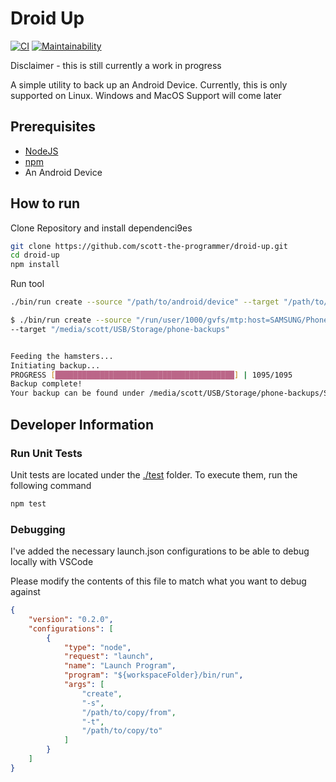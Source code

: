 # Droid Up

[![CI](https://github.com/scott-the-programmer/droid-up/workflows/CI/badge.svg)](https://github.com/scott-the-programmer/droid-up/actions)
[![Maintainability](https://api.codeclimate.com/v1/badges/ef0daf22a7e958c82ba6/maintainability)](https://codeclimate.com/github/scott-the-programmer/droid-up/maintainability)

Disclaimer - this is still currently a work in progress

A simple utility to back up an Android Device. Currently, this is only supported on Linux. Windows and MacOS Support will come later


## Prerequisites

* [NodeJS](https://nodejs.org/en/download/)
* [npm](https://www.npmjs.com/get-npm)
* An Android Device


## How to run

Clone Repository and install dependenci9es

```bash
git clone https://github.com/scott-the-programmer/droid-up.git   
cd droid-up
npm install
```

Run tool

```bash
./bin/run create --source "/path/to/android/device" --target "/path/to/save/backup/to"
```

```bash
$ ./bin/run create --source "/run/user/1000/gvfs/mtp:host=SAMSUNG/Phone/DCIM/Camera" \
--target "/media/scott/USB/Storage/phone-backups"


Feeding the hamsters...
Initiating backup...
PROGRESS [████████████████████████████████████████] | 1095/1095
Backup complete!
Your backup can be found under /media/scott/USB/Storage/phone-backups/SAMSUNG-droid-up
```

## Developer Information

### Run Unit Tests

Unit tests are located under the [./test](./test) folder. To execute them, run the following command

```bash
npm test
```

### Debugging

I've added the necessary launch.json configurations to be able to debug locally with VSCode

Please modify the contents of this file to match what you want to debug against

```json
{
    "version": "0.2.0",
    "configurations": [
        {
            "type": "node",
            "request": "launch",
            "name": "Launch Program",
            "program": "${workspaceFolder}/bin/run",
            "args": [
                "create",
                "-s",
                "/path/to/copy/from",
                "-t",
                "/path/to/copy/to"
            ]
        }
    ]
}
```
